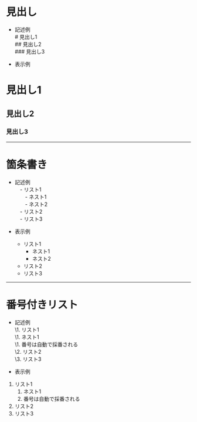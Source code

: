 # 見出し
- 記述例  
\# 見出し1  
\## 見出し2  
\### 見出し3  

- 表示例
# 見出し1
## 見出し2
### 見出し3

---
# 箇条書き
- 記述例  
　\- リスト1  
　　\- ネスト1  
　　\- ネスト2  
　\- リスト2  
　\- リスト3  

- 表示例
  - リスト1
    - ネスト1
    - ネスト2
  - リスト2
  - リスト3

---
# 番号付きリスト
- 記述例  
  \1. リスト1  
    \1. ネスト1  
    \1. 番号は自動で採番される  
  \2. リスト2  
  \3. リスト3  

- 表示例
1. リスト1
	1. ネスト1
	1. 番号は自動で採番される
1. リスト2
1. リスト3

